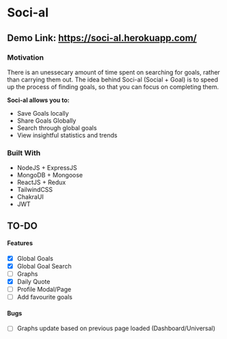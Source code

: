 # Soci-al

## Demo Link: https://soci-al.herokuapp.com/

### Motivation

There is an unessecary amount of time spent on searching for goals, rather than carrying them out. The idea behind Soci-al (Social + Goal) is to speed up the process of
finding goals, so that you can focus on completing them.

**Soci-al allows you to:**

- Save Goals locally
- Share Goals Globally
- Search through global goals
- View insightful statistics and trends

### Built With

- NodeJS + ExpressJS
- MongoDB + Mongoose
- ReactJS + Redux
- TailwindCSS
- ChakraUI
- JWT

## TO-DO

#### Features

- [x] Global Goals
- [x] Global Goal Search
- [ ] Graphs
- [x] Daily Quote
- [ ] Profile Modal/Page
- [ ] Add favourite goals

#### Bugs

- [ ] Graphs update based on previous page loaded (Dashboard/Universal)
